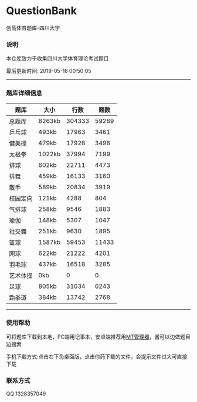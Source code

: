 # QuestionBank
创高体育题库-四川大学

### 说明
本仓库致力于收集四川大学体育理论考试题目  

最后更新时间: 2019-05-16 00:50:05  

***

### 题库详细信息

题库 | 大小 | 行数 | 题数
-|-|-|-
总题库 | 8263kb | 304333 | 59269
乒乓球 | 493kb | 17963 | 3461
健美操 | 479kb | 17928 | 3498
太极拳 | 1022kb | 37994 | 7199
排球 | 602kb | 22711 | 4473
排舞 | 459kb | 16133 | 3160
散手 | 589kb | 20834 | 3919
校园定向 | 121kb | 4288 | 804
气排球 | 258kb | 9546 | 1883
瑜伽 | 148kb | 5307 | 1047
社交舞 | 251kb | 9630 | 1895
篮球 | 1587kb | 59453 | 11433
网球 | 622kb | 21222 | 4201
羽毛球 | 437kb | 16518 | 3285
艺术体操 | 0kb | 0 | 0
足球 | 805kb | 31034 | 6243
跆拳道 | 384kb | 13742 | 2768  


***
### 使用帮助

可将题库下载到本地，PC端用记事本，安卓端推荐用[MT管理器](https://www.coolapk.com/apk/bin.mt.plus "With a Title")，酱可以边做题目边搜索  

手机下载方式:点击右下角桌面版，点击你药下载的文件，会提示文件过大可直接下载

### 联系方式
QQ 1328357049


